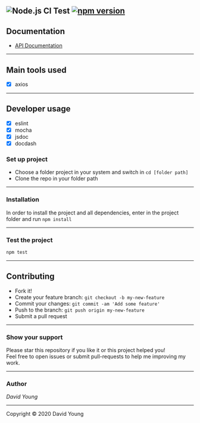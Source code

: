 ![Node.js CI Test](https://github.com/CrunchwrapSupreme/twit-stream-v2/workflows/Node.js%20CI/badge.svg)
[![npm version](https://badge.fury.io/js/twitv2-stream.svg)](https://badge.fury.io/js/twitv2-stream)
---

## **Documentation**
- [API Documentation](https://crunchwrapsupreme.github.io/twit-stream-v2/index.html)

---

## **Main tools used**

- [x] axios

---

## **Developer usage**

- [x] eslint
- [x] mocha
- [x] jsdoc
- [x] docdash

### **Set up project**

- Choose a folder project in your system and switch in `cd [folder path]`
- Clone the repo in your folder path

---

### **Installation**

In order to install the project and all dependencies, enter in the project folder and run `npm install`

---

### Test the project

```bash
npm test
```

---


## **Contributing**

- Fork it!
- Create your feature branch: `git checkout -b my-new-feature`
- Commit your changes: `git commit -am 'Add some feature'`
- Push to the branch: `git push origin my-new-feature`
- Submit a pull request

---



### **Show your support**

Please star this repository if you like it or this project helped you!\
Feel free to open issues or submit pull-requests to help me improving my work.


---

### **Author**

_*David Young*_


---

Copyright © 2020 David Young
